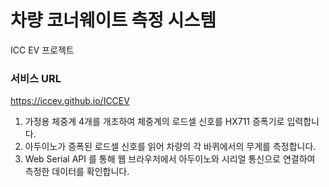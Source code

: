 # 차량 코너웨이트 측정 시스템

ICC EV 프로젝트

### 서비스 URL
https://iccev.github.io/ICCEV

1. 가정용 체중계 4개를 개조하여 체중계의 로드셀 신호를 HX711 증폭기로 입력합니다.
2. 아두이노가 증폭된 로드셀 신호를 읽어 차량의 각 바퀴에서의 무게를 측정합니다.
3. Web Serial API 를 통해 웹 브라우저에서 아두이노와 시리얼 통신으로 연결하여 측정한 데이터를 확인합니다.

